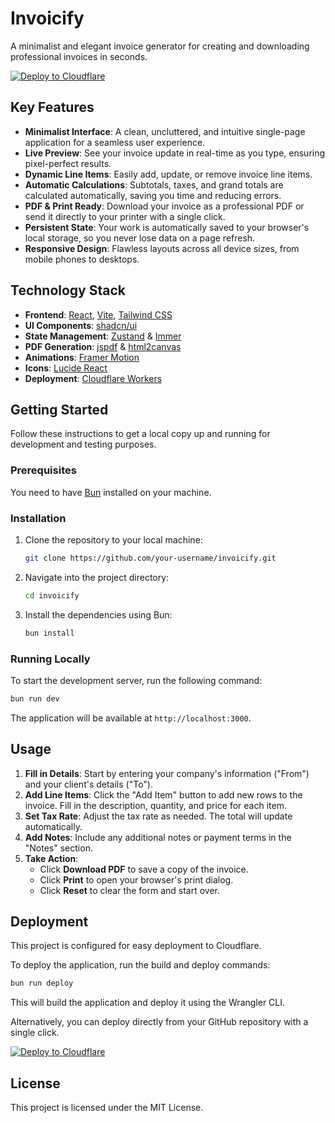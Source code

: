 # Invoicify

A minimalist and elegant invoice generator for creating and downloading professional invoices in seconds.

[![Deploy to Cloudflare](https://deploy.workers.cloudflare.com/button)](https://deploy.workers.cloudflare.com/?url=https://github.com/dasakaah/Invoice-Generator)

## Key Features

-   **Minimalist Interface**: A clean, uncluttered, and intuitive single-page application for a seamless user experience.
-   **Live Preview**: See your invoice update in real-time as you type, ensuring pixel-perfect results.
-   **Dynamic Line Items**: Easily add, update, or remove invoice line items.
-   **Automatic Calculations**: Subtotals, taxes, and grand totals are calculated automatically, saving you time and reducing errors.
-   **PDF & Print Ready**: Download your invoice as a professional PDF or send it directly to your printer with a single click.
-   **Persistent State**: Your work is automatically saved to your browser's local storage, so you never lose data on a page refresh.
-   **Responsive Design**: Flawless layouts across all device sizes, from mobile phones to desktops.

## Technology Stack

-   **Frontend**: [React](https://react.dev/), [Vite](https://vitejs.dev/), [Tailwind CSS](https://tailwindcss.com/)
-   **UI Components**: [shadcn/ui](https://ui.shadcn.com/)
-   **State Management**: [Zustand](https://zustand-demo.pmnd.rs/) & [Immer](https://immerjs.github.io/immer/)
-   **PDF Generation**: [jspdf](https://github.com/parallax/jsPDF) & [html2canvas](https://html2canvas.hertzen.com/)
-   **Animations**: [Framer Motion](https://www.framer.com/motion/)
-   **Icons**: [Lucide React](https://lucide.dev/)
-   **Deployment**: [Cloudflare Workers](https://workers.cloudflare.com/)

## Getting Started

Follow these instructions to get a local copy up and running for development and testing purposes.

### Prerequisites

You need to have [Bun](https://bun.sh/) installed on your machine.

### Installation

1.  Clone the repository to your local machine:
    ```sh
    git clone https://github.com/your-username/invoicify.git
    ```
2.  Navigate into the project directory:
    ```sh
    cd invoicify
    ```
3.  Install the dependencies using Bun:
    ```sh
    bun install
    ```

### Running Locally

To start the development server, run the following command:

```sh
bun run dev
```

The application will be available at `http://localhost:3000`.

## Usage

1.  **Fill in Details**: Start by entering your company's information ("From") and your client's details ("To").
2.  **Add Line Items**: Click the "Add Item" button to add new rows to the invoice. Fill in the description, quantity, and price for each item.
3.  **Set Tax Rate**: Adjust the tax rate as needed. The total will update automatically.
4.  **Add Notes**: Include any additional notes or payment terms in the "Notes" section.
5.  **Take Action**:
    -   Click **Download PDF** to save a copy of the invoice.
    -   Click **Print** to open your browser's print dialog.
    -   Click **Reset** to clear the form and start over.

## Deployment

This project is configured for easy deployment to Cloudflare.

To deploy the application, run the build and deploy commands:

```sh
bun run deploy
```

This will build the application and deploy it using the Wrangler CLI.

Alternatively, you can deploy directly from your GitHub repository with a single click.

[![Deploy to Cloudflare](https://deploy.workers.cloudflare.com/button)](https://deploy.workers.cloudflare.com/?url=https://github.com/dasakaah/Invoice-Generator)

## License

This project is licensed under the MIT License.